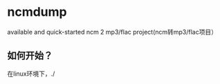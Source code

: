 # ncmdump
available and quick-started ncm 2 mp3/flac project(ncm转mp3/flac项目）

## 如何开始？
在linux环境下，./
